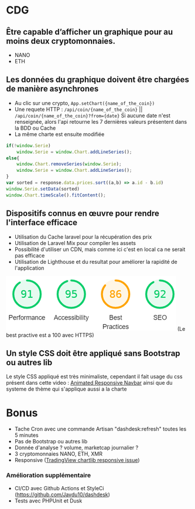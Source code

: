 # CDG

## Être capable d’afficher un graphique pour au moins deux cryptomonnaies.
- NANO
- ETH
## Les données du graphique doivent être chargées de manière asynchrones
 - Au clic sur une crypto, `App.setChart({name_of_the_coin})`
 - Une requete HTTP : `/api/coin/{name_of_the_coin}` || `/api/coin/{name_of_the_coin}?from={date}`
Si aucune date n'est renseignée, alors l'api retourne les 7 dernières valeurs présentent dans la BDD ou Cache
 - La même charte est ensuite modifiée
```javascript
if(!window.Serie)
    window.Serie = window.Chart.addLineSeries();
else{
    window.Chart.removeSeries(window.Serie);
    window.Serie = window.Chart.addLineSeries();
}
var sorted = response.data.prices.sort((a,b) => a.id - b.id)
window.Serie.setData(sorted)
window.Chart.timeScale().fitContent();
```

## Dispositifs connus en œuvre pour rendre l'interface efficace
- Utilisation du Cache laravel pour la récupération des prix
- Utilisation de Laravel Mix pour compiler les assets
- Possibilité d'utiliser un CDN, mais comme ici c'est en local ca ne serait pas efficace
- Utilisation de Lighthouse et du resultat pour améliorer la rapidité de l'application 
<img src="https://github.com/Javdu10/dashdesk/blob/master/public/js/img/light.png">
(Le best practive est a 100 avec HTTPS)

## Un style CSS doit être appliqué sans Bootstrap ou autres lib
Le style CSS appliqué est très minimaliste, cependant il fait usage du css présent dans cette video : [Animated Responsive Navbar](https://www.youtube.com/watch?v=biOMz4puGt8)
ainsi que du systeme de thème qui s'applique aussi a la charte
# Bonus
- Tache Cron avec une commande Artisan "dashdesk:refresh" toutes les 5 minutes
- Pas de Bootstrap ou autres lib
- Donnée d'analyse ? volume, marketcap journalier ?
- 3 cryptomonnaies NANO, ETH, XMR
- Responsive ([TradingView chartlib responsive issue](https://github.com/tradingview/lightweight-charts/issues/71#issuecomment-643126762))
### Amélioration supplémentaire
- CI/CD avec Github Actions et StyleCi (https://github.com/Javdu10/dashdesk)
- Tests avec PHPUnit et Dusk
